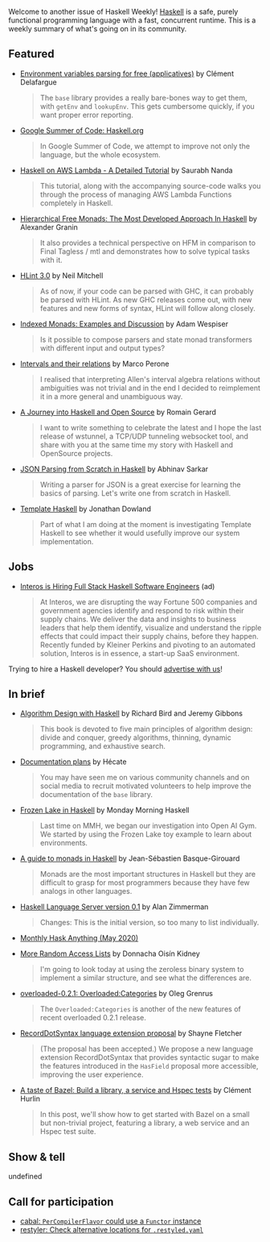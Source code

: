 Welcome to another issue of Haskell Weekly!
[Haskell](https://www.haskell.org) is a safe, purely functional programming language with a fast, concurrent runtime.
This is a weekly summary of what's going on in its community.

## Featured

- [Environment variables parsing for free (applicatives)](https://tech.fretlink.com/environment-variables-parsing-for-free-applicatives/) by Clément Delafargue
  > The `base` library provides a really bare-bones way to get them, with `getEnv` and `lookupEnv`. This gets cumbersome quickly, if you want proper error reporting.

- [Google Summer of Code: Haskell.org](https://summerofcode.withgoogle.com/organizations/6387985961975808/)
  > In Google Summer of Code, we attempt to improve not only the language, but the whole ecosystem.

- [Haskell on AWS Lambda - A Detailed Tutorial](https://www.haskelltutorials.com/haskell-aws-lambda/) by Saurabh Nanda
  > This tutorial, along with the accompanying source-code walks you through the process of managing AWS Lambda Functions completely in Haskell.

- [Hierarchical Free Monads: The Most Developed Approach In Haskell](https://github.com/graninas/hierarchical-free-monads-the-most-developed-approach-in-haskell/blob/7472b5c1a073366d87153dd3976873687422c8b1/README.md) by Alexander Granin
  > It also provides a technical perspective on HFM in comparison to Final Tagless / mtl and demonstrates how to solve typical tasks with it.

- [HLint 3.0](https://neilmitchell.blogspot.com/2020/05/hlint-30.html) by Neil Mitchell
  > As of now, if your code can be parsed with GHC, it can probably be parsed with HLint. As new GHC releases come out, with new features and new forms of syntax, HLint will follow along closely.

- [Indexed Monads: Examples and Discussion](https://wespiser.com/posts/2020-05-06-IxMonad.html) by Adam Wespiser
  > Is it possible to compose parsers and state monad transformers with different input and output types?

- [Intervals and their relations](https://marcosh.github.io/post/2020/05/04/intervals-and-their-relations.html) by Marco Perone
  > I realised that interpreting Allen's interval algebra relations without ambiguities was not trivial and in the end I decided to reimplement it in a more general and unambiguous way.

- [A Journey into Haskell and Open Source](https://gist.github.com/erebe/a8b0ffd1a27133bcf3b640b64e35f2fb/ff7c3f2dc0513a07c69da4e60cae75bd37759bdf) by Romain Gerard
  > I want to write something to celebrate the latest and I hope the last release of wstunnel, a TCP/UDP tunneling websocket tool, and share with you at the same time my story with Haskell and OpenSource projects.

- [JSON Parsing from Scratch in Haskell](https://abhinavsarkar.net/posts/json-parsing-from-scratch-in-haskell/) by Abhinav Sarkar
  > Writing a parser for JSON is a great exercise for learning the basics of parsing. Let's write one from scratch in Haskell.

- [Template Haskell](https://jmtd.net/log/template_haskell/) by Jonathan Dowland
  > Part of what I am doing at the moment is investigating Template Haskell to see whether it would usefully improve our system implementation.

## Jobs

- [Interos is Hiring Full Stack Haskell Software Engineers](https://www.interos.ai/vacancies/#haskell-software-engineer) (ad)
  > At Interos, we are disrupting the way Fortune 500 companies and government agencies identify and respond to risk within their supply chains. We deliver the data and insights to business leaders that help them identify, visualize and understand the ripple effects that could impact their supply chains, before they happen. Recently funded by Kleiner Perkins and pivoting to an automated solution, Interos is in essence, a start-up SaaS environment.

Trying to hire a Haskell developer?
You should [advertise with us](https://haskellweekly.news/advertising.html)!

## In brief

- [Algorithm Design with Haskell](https://www.cambridge.org/core/books/algorithm-design-with-haskell/824BE0319E3762CE8BA5B1D91EEA3F52) by Richard Bird and Jeremy Gibbons
  > This book is devoted to five main principles of algorithm design: divide and conquer, greedy algorithms, thinning, dynamic programming, and exhaustive search.

- [Documentation plans](https://mail.haskell.org/pipermail/ghc-devs/2020-May/018852.html) by Hécate
  > You may have seen me on various community channels and on social media  to recruit motivated volunteers to help improve the documentation of the `base` library.

- [Frozen Lake in Haskell](https://mmhaskell.com/blog/2020/4/20/frozen-lake-in-haskell) by Monday Morning Haskell
  > Last time on MMH, we began our investigation into Open AI Gym. We started by using the Frozen Lake toy example to learn about environments.

- [A guide to monads in Haskell](https://medium.com/swlh/a-guide-to-monads-in-haskell-fe1c0e4457c1) by Jean-Sébastien Basque-Girouard
  > Monads are the most important structures in Haskell but they are difficult to grasp for most programmers because they have few analogs in other languages.

- [Haskell Language Server version 0.1](https://github.com/haskell/haskell-language-server/releases/tag/0.1) by Alan Zimmerman
  > Changes: This is the initial version, so too many to list individually.

- [Monthly Hask Anything (May 2020)](https://np.reddit.com/r/haskell/comments/gazovx/monthly_hask_anything_may_2020/)

- [More Random Access Lists](https://doisinkidney.com/posts/2020-05-02-more-random-access-lists.html) by Donnacha Oisín Kidney
  > I'm going to look today at using the zeroless binary system to implement a similar structure, and see what the differences are.

- [overloaded-0.2.1: Overloaded:Categories](https://oleg.fi/gists/posts/2020-05-04-overloaded-categories.html) by Oleg Grenrus
  > The `Overloaded:Categories` is another of the new features of recent overloaded 0.2.1 release.

- [RecordDotSyntax language extension proposal](https://github.com/ghc-proposals/ghc-proposals/pull/282) by Shayne Fletcher
  > (The proposal has been accepted.) We propose a new language extension RecordDotSyntax that provides syntactic sugar to make the features introduced in the `HasField` proposal more accessible, improving the user experience.

- [A taste of Bazel: Build a library, a service and Hspec tests](https://www.tweag.io/posts/2020-05-06-convert-haskell-project-to-bazel.html) by Clément Hurlin
  > In this post, we'll show how to get started with Bazel on a small but non-trivial project, featuring a library, a web service and an Hspec test suite.

## Show & tell

undefined

## Call for participation

-   [cabal: `PerCompilerFlavor` could use a `Functor` instance](https://github.com/haskell/cabal/issues/6756)
-   [restyler: Check alternative locations for `.restyled.yaml`](https://github.com/restyled-io/restyler/issues/98)

